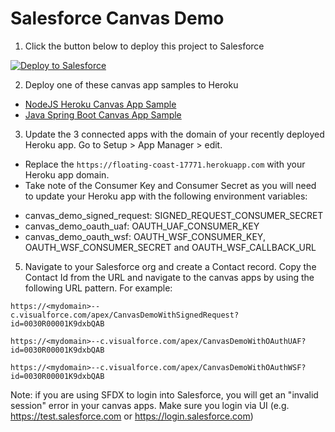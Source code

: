 # Salesforce Canvas Demo

1. Click the button below to deploy this project to Salesforce

<a href="https://githubsfdeploy.herokuapp.com?owner=CodeScience&repo=canvas-demo&ref=main">
  <img alt="Deploy to Salesforce"
       src="https://raw.githubusercontent.com/afawcett/githubsfdeploy/master/deploy.png">
</a>

2. Deploy one of these canvas app samples to Heroku
  - [NodeJS Heroku Canvas App Sample](https://github.com/CodeScience/nodejs-canvas-app-sample)
  - [Java Spring Boot Canvas App Sample](https://github.com/CodeScience/java-heroku-canvas-demo)

3. Update the 3 connected apps with the domain of your recently deployed Heroku app. Go to Setup > App Manager > edit.
  - Replace the `https://floating-coast-17771.herokuapp.com` with your Heroku app domain.
  - Take note of the Consumer Key and Consumer Secret as you will need to update your Heroku app with the following environment variables:

* canvas_demo_signed_request: SIGNED_REQUEST_CONSUMER_SECRET
* canvas_demo_oauth_uaf: OAUTH_UAF_CONSUMER_KEY
* canvas_demo_oauth_wsf: OAUTH_WSF_CONSUMER_KEY, OAUTH_WSF_CONSUMER_SECRET and OAUTH_WSF_CALLBACK_URL

5. Navigate to your Salesforce org and create a Contact record. Copy the Contact Id from the URL and navigate to the canvas apps by using the following URL pattern. For example:

`https://<mydomain>--c.visualforce.com/apex/CanvasDemoWithSignedRequest?id=0030R00001K9dxbQAB`

`https://<mydomain>--c.visualforce.com/apex/CanvasDemoWithOAuthUAF?id=0030R00001K9dxbQAB`

`https://<mydomain>--c.visualforce.com/apex/CanvasDemoWithOAuthWSF?id=0030R00001K9dxbQAB`

Note: if you are using SFDX to login into Salesforce, you will get an "invalid session" error in your canvas apps. Make sure you login via UI (e.g. https://test.salesforce.com or https://login.salesforce.com)